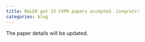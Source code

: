 ```yaml
---
title: ReLER got 23 CVPR papers accepted. Congrats!
categories: blog
---
```



The paper details will be updated.
